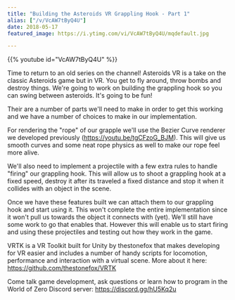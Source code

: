 ```yaml
---
title: "Building the Asteroids VR Grappling Hook - Part 1"
alias: ["/v/VcAW7tByQ4U"]
date: 2018-05-17
featured_image: https://i.ytimg.com/vi/VcAW7tByQ4U/mqdefault.jpg

---
```


{{% youtube id="VcAW7tByQ4U" %}}

Time to return to an old series on the channel! Asteroids VR is a take on the classic Asteroids game but in VR. You get to fly around, throw bombs and destroy things. We're going to work on building the grappling hook so you can swing between asteroids. It's going to be fun!

Their are a number of parts we'll need to make in order to get this working and we have a number of choices to make in our implementation.

For rendering the "rope" of our grapple we'll use the Bezier Curve renderer we developed previously (https://youtu.be/tgCFzoG_BJM). This will give us smooth curves and some neat rope physics as well to make our rope feel more alive.

We'll also need to implement a projectile with a few extra rules to handle "firing" our grappling hook. This will allow us to shoot a grappling hook at a fixed speed, destroy it after its traveled a fixed distance and stop it when it collides with an object in the scene.

Once we have these features built we can attach them to our grappling hook and start using it. This won't complete the entire implementation since it won't pull us towards the object it connects with (yet). We'll still have some work to go that enables that. However this will enable us to start firing and using these projectiles and testing out how they work in the game.


VRTK is a VR Toolkit built for Unity by thestonefox that makes developing for VR easier and includes a number of handy scripts for locomotion, performance and interaction with a virtual scene. More about it here: https://github.com/thestonefox/VRTK

Come talk game development, ask questions or learn how to program in the World of Zero Discord server: https://discord.gg/hU5Kq2u